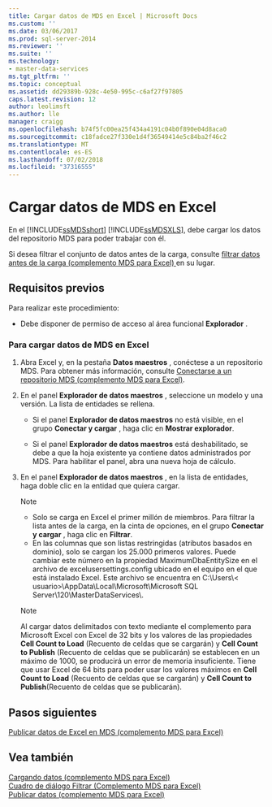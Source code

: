 ```yaml
---
title: Cargar datos de MDS en Excel | Microsoft Docs
ms.custom: ''
ms.date: 03/06/2017
ms.prod: sql-server-2014
ms.reviewer: ''
ms.suite: ''
ms.technology:
- master-data-services
ms.tgt_pltfrm: ''
ms.topic: conceptual
ms.assetid: dd29389b-928c-4e50-995c-c6af27f97805
caps.latest.revision: 12
author: leolimsft
ms.author: lle
manager: craigg
ms.openlocfilehash: b74f5fc00ea25f434a4191c04b0f890e04d8aca0
ms.sourcegitcommit: c18fadce27f330e1d4f36549414e5c84ba2f46c2
ms.translationtype: MT
ms.contentlocale: es-ES
ms.lasthandoff: 07/02/2018
ms.locfileid: "37316555"
---
```

# <a name="load-data-from-mds-into-excel"></a>Cargar datos de MDS en Excel
  En el [!INCLUDE[ssMDSshort](../../includes/ssmdsshort-md.md)] [!INCLUDE[ssMDSXLS](../../includes/ssmdsxls-md.md)], debe cargar los datos del repositorio MDS para poder trabajar con él.  
  
 Si desea filtrar el conjunto de datos antes de la carga, consulte [filtrar datos antes de la carga &#40;complemento MDS para Excel&#41; ](filter-data-before-exporting-mds-add-in-for-excel.md) en su lugar.  
  
## <a name="prerequisites"></a>Requisitos previos  
 Para realizar este procedimiento:  
  
-   Debe disponer de permiso de acceso al área funcional **Explorador** .  
  
### <a name="to-load-data-from-mds-into-excel"></a>Para cargar datos de MDS en Excel  
  
1.  Abra Excel y, en la pestaña **Datos maestros** , conéctese a un repositorio MDS. Para obtener más información, consulte [Conectarse a un repositorio MDS &#40;complemento MDS para Excel&#41;](connect-to-an-mds-repository-mds-add-in-for-excel.md).  
  
2.  En el panel **Explorador de datos maestros** , seleccione un modelo y una versión. La lista de entidades se rellena.  
  
    -   Si el panel **Explorador de datos maestros** no está visible, en el grupo **Conectar y cargar** , haga clic en **Mostrar explorador**.  
  
    -   Si el panel **Explorador de datos maestros** está deshabilitado, se debe a que la hoja existente ya contiene datos administrados por MDS. Para habilitar el panel, abra una nueva hoja de cálculo.  
  
3.  En el panel **Explorador de datos maestros** , en la lista de entidades, haga doble clic en la entidad que quiera cargar.  
  
    > [!NOTE]  
    >  -   Solo se carga en Excel el primer millón de miembros. Para filtrar la lista antes de la carga, en la cinta de opciones, en el grupo **Conectar y cargar** , haga clic en **Filtrar**.  
    > -   En las columnas que son listas restringidas (atributos basados en dominio), solo se cargan los 25.000 primeros valores. Puede cambiar este número en la propiedad MaximumDbaEntitySize en el archivo de excelusersettings.config ubicado en el equipo en el que está instalado Excel. Este archivo se encuentra en C:\Users\\< usuario\>\AppData\Local\Microsoft\Microsoft SQL Server\120\MasterDataServices\\.  
  
    > [!NOTE]  
    >  Al cargar datos delimitados con texto mediante el complemento para Microsoft Excel con Excel de 32 bits y los valores de las propiedades **Cell Count to Load** (Recuento de celdas que se cargarán) y **Cell Count to Publish** (Recuento de celdas que se publicarán) se establecen en un máximo de 1000, se producirá un error de memoria insuficiente. Tiene que usar Excel de 64 bits para poder usar los valores máximos en **Cell Count to Load** (Recuento de celdas que se cargarán) y **Cell Count to Publish**(Recuento de celdas que se publicarán).  
  
## <a name="next-steps"></a>Pasos siguientes  
 [Publicar datos de Excel en MDS &#40;complemento MDS para Excel&#41;](import-data-from-excel-to-master-data-services-mds-add-in-for-excel.md)  
  
## <a name="see-also"></a>Vea también  
 [Cargando datos &#40;complemento MDS para Excel&#41;](overview-exporting-data-to-excel-mds-add-in-for-excel.md)   
 [Cuadro de diálogo Filtrar &#40;Complemento MDS para Excel&#41;](filter-dialog-box-mds-add-in-for-excel.md)   
 [Publicar datos &#40;complemento MDS para Excel&#41;](overview-importing-data-from-excel-mds-add-in-for-excel.md)  
  
  
